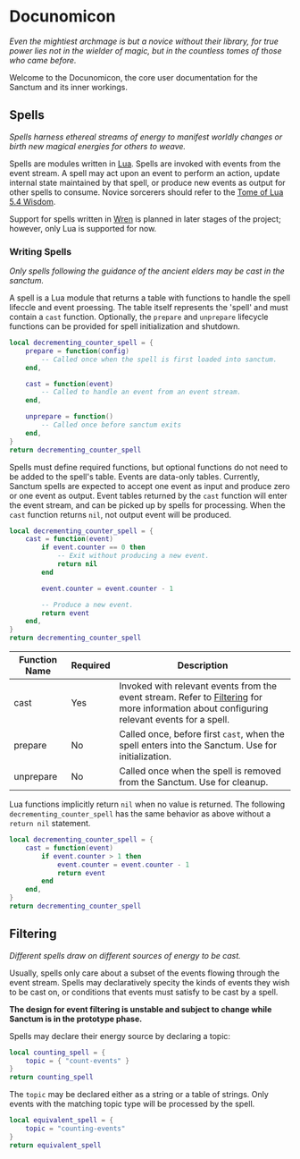# Docunomicon

*Even the mightiest archmage is but a novice without their library, for true power lies not in the wielder of magic, but in
the countless tomes of those who came before.*

Welcome to the Docunomicon, the core user documentation for the Sanctum and its inner workings.


## Spells

*Spells harness ethereal streams of energy to manifest worldly changes or birth new magical energies for others to weave.*

Spells are modules written in [Lua][LUA-LANG]. Spells are invoked with events from the event stream. A spell may act upon an event
to perform an action, update internal state maintained by that spell, or produce new events as output for other spells to consume.
Novice sorcerers should refer to the [Tome of Lua 5.4 Wisdom][LUA-MANUAL].

[LUA-LANG]: https://www.lua.org/download.html
[LUA-MANUAL]: https://www.lua.org/manual/5.4/manual.html

Support for spells written in [Wren][WREN-LANG] is planned in later stages of the project; however, only Lua is supported for now.

[WREN-LANG]: https://github.com/wren-lang/wren


### Writing Spells

*Only spells following the guidance of the ancient elders may be cast in the sanctum.*

A spell is a Lua module that returns a table with functions to handle the spell lifeccle and event proessing. The
table itself represents the 'spell' and must contain a `cast` function. Optionally, the `prepare` and `unprepare`
lifecycle functions can be provided for spell initialization and shutdown.

```lua
local decrementing_counter_spell = {
    prepare = function(config)
        -- Called once when the spell is first loaded into sanctum.
    end,

    cast = function(event)
        -- Called to handle an event from an event stream.
    end,

    unprepare = function()
        -- Called once before sanctum exits
    end,
}
return decrementing_counter_spell
```

Spells must define required functions, but optional functions do not need to be added to the spell's table. Events
are data-only tables. Currently, Sanctum spells are expected to accept one event as input and produce zero or one
event as output. Event tables returned by the `cast` function will enter the event stream, and can be picked up
by spells for processing. When the `cast` function returns `nil`, not output event will be produced.

```lua
local decrementing_counter_spell = {
    cast = function(event)
        if event.counter == 0 then
            -- Exit without producing a new event.
            return nil
        end

        event.counter = event.counter - 1

        -- Produce a new event.
        return event
    end,
}
return decrementing_counter_spell
```

| Function Name  | Required | Description |
|----------------|----------|-------------|
| cast           | Yes      | Invoked with relevant events from the event stream. Refer to [Filtering](#filtering) for more information about configuring relevant events for a spell. |
| prepare        | No       | Called once, before first `cast`, when the spell enters into the Sanctum. Use for initialization. |
| unprepare      | No       | Called once when the spell is removed from the Sanctum. Use for cleanup. |

Lua functions implicitly return `nil` when no value is returned. The following `decrementing_counter_spell`
has the same behavior as above without a `return nil` statement.

```lua
local decrementing_counter_spell = {
    cast = function(event)
        if event.counter > 1 then
            event.counter = event.counter - 1
            return event
        end
    end,
}
return decrementing_counter_spell
```

## Filtering

*Different spells draw on different sources of energy to be cast.*

Usually, spells only care about a subset of the events flowing through the event stream. Spells may declaratively
specity the kinds of events they wish to be cast on, or conditions that events must satisfy to be cast by a spell.

**The design for event filtering is unstable and subject to change while Sanctum is in the prototype phase.**

Spells may declare their energy source by declaring a topic:

```lua
local counting_spell = {
    topic = { "count-events" }
}
return counting_spell
```

The `topic` may be declared either as a string or a table of strings. Only events with the matching topic type will
be processed by the spell.

```lua
local equivalent_spell = {
    topic = "counting-events"
}
return equivalent_spell
```
